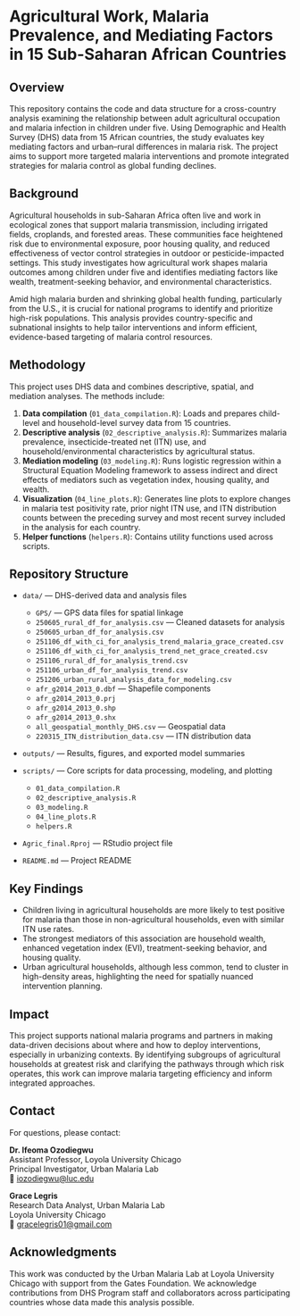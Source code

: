 # Agricultural Work, Malaria Prevalence, and Mediating Factors in 15 Sub-Saharan African Countries

## Overview

This repository contains the code and data structure for a cross-country analysis examining the relationship between adult agricultural occupation and malaria infection in children under five. Using Demographic and Health Survey (DHS) data from 15 African countries, the study evaluates key mediating factors and urban–rural differences in malaria risk. The project aims to support more targeted malaria interventions and promote integrated strategies for malaria control as global funding declines.

## Background

Agricultural households in sub-Saharan Africa often live and work in ecological zones that support malaria transmission, including irrigated fields, croplands, and forested areas. These communities face heightened risk due to environmental exposure, poor housing quality, and reduced effectiveness of vector control strategies in outdoor or pesticide-impacted settings. This study investigates how agricultural work shapes malaria outcomes among children under five and identifies mediating factors like wealth, treatment-seeking behavior, and environmental characteristics.

Amid high malaria burden and shrinking global health funding, particularly from the U.S., it is crucial for national programs to identify and prioritize high-risk populations. This analysis provides country-specific and subnational insights to help tailor interventions and inform efficient, evidence-based targeting of malaria control resources.

## Methodology

This project uses DHS data and combines descriptive, spatial, and mediation analyses. The methods include:

1. **Data compilation** (`01_data_compilation.R`): Loads and prepares child-level and household-level survey data from 15 countries.
2. **Descriptive analysis** (`02_descriptive_analysis.R`): Summarizes malaria prevalence, insecticide-treated net (ITN) use, and household/environmental characteristics by agricultural status.
3. **Mediation modeling** (`03_modeling.R`): Runs logistic regression within a Structural Equation Modeling framework to assess indirect and direct effects of mediators such as vegetation index, housing quality, and wealth.
4. **Visualization** (`04_line_plots.R`): Generates line plots to explore changes in malaria test positivity rate, prior night ITN use, and ITN distribution counts between the preceding survey and most recent survey included in the analysis for each country.
5. **Helper functions** (`helpers.R`): Contains utility functions used across scripts.

## Repository Structure

- `data/` — DHS-derived data and analysis files  
  - `GPS/` — GPS data files for spatial linkage  
  - `250605_rural_df_for_analysis.csv` — Cleaned datasets for analysis
  - `250605_urban_df_for_analysis.csv`  
  - `251106_df_with_ci_for_analysis_trend_malaria_grace_created.csv`  
  - `251106_df_with_ci_for_analysis_trend_net_grace_created.csv`  
  - `251106_rural_df_for_analysis_trend.csv`  
  - `251106_urban_df_for_analysis_trend.csv`  
  - `251206_urban_rural_analysis_data_for_modeling.csv`  
  - `afr_g2014_2013_0.dbf` — Shapefile components
  - `afr_g2014_2013_0.prj`  
  - `afr_g2014_2013_0.shp`  
  - `afr_g2014_2013_0.shx`  
  - `all_geospatial_monthly_DHS.csv` — Geospatial data
  - `220315_ITN_distribution_data.csv` — ITN distribution data

- `outputs/` — Results, figures, and exported model summaries

- `scripts/` — Core scripts for data processing, modeling, and plotting  
  - `01_data_compilation.R`  
  - `02_descriptive_analysis.R`  
  - `03_modeling.R`  
  - `04_line_plots.R`  
  - `helpers.R`

- `Agric_final.Rproj` — RStudio project file  
- `README.md` — Project README

## Key Findings

- Children living in agricultural households are more likely to test positive for malaria than those in non-agricultural households, even with similar ITN use rates.
- The strongest mediators of this association are household wealth, enhanced vegetation index (EVI), treatment-seeking behavior, and housing quality.
- Urban agricultural households, although less common, tend to cluster in high-density areas, highlighting the need for spatially nuanced intervention planning.

## Impact

This project supports national malaria programs and partners in making data-driven decisions about where and how to deploy interventions, especially in urbanizing contexts. By identifying subgroups of agricultural households at greatest risk and clarifying the pathways through which risk operates, this work can improve malaria targeting efficiency and inform integrated approaches.

## Contact

For questions, please contact:

**Dr. Ifeoma Ozodiegwu**  
Assistant Professor, Loyola University Chicago  
Principal Investigator, Urban Malaria Lab  
📧 [iozodiegwu@luc.edu](mailto:iozodiegwu@luc.edu)

**Grace Legris**  
Research Data Analyst, Urban Malaria Lab  
Loyola University Chicago  
📧 [gracelegris01@gmail.com](mailto:gracelegris01@gmail.com)

## Acknowledgments

This work was conducted by the Urban Malaria Lab at Loyola University Chicago with support from the Gates Foundation. We acknowledge contributions from DHS Program staff and collaborators across participating countries whose data made this analysis possible.
